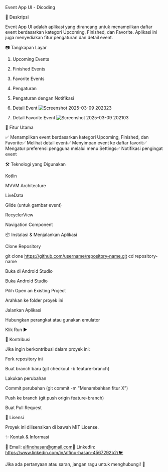 Event App UI - Dicoding



📌 Deskripsi

Event App UI adalah aplikasi yang dirancang untuk menampilkan daftar event berdasarkan kategori Upcoming, Finished, dan Favorite. Aplikasi ini juga menyediakan fitur pengaturan dan detail event.

📷 Tangkapan Layar

1. Upcoming Events
  


2. Finished Events



3. Favorite Events



4. Pengaturan



5. Pengaturan dengan Notifikasi



6. Detail Event
![Screenshot 2025-03-09 202323](https://github.com/user-attachments/assets/79cbd546-f59a-4eeb-84a1-d6572bb573f0)





7. Detail Favorite Event
![Screenshot 2025-03-09 202103](https://github.com/user-attachments/assets/90901aad-44a3-4219-85fd-181534e2ea89)



🚀 Fitur Utama

✅ Menampilkan event berdasarkan kategori Upcoming, Finished, dan Favorite✅ Melihat detail event✅ Menyimpan event ke daftar favorit✅ Mengatur preferensi pengguna melalui menu Settings✅ Notifikasi pengingat event

🛠 Teknologi yang Digunakan

Kotlin

MVVM Architecture

LiveData

Glide (untuk gambar event)

RecyclerView

Navigation Component

📦 Instalasi & Menjalankan Aplikasi

Clone Repository

git clone https://github.com/username/repository-name.git
cd repository-name

Buka di Android Studio

Buka Android Studio

Pilih Open an Existing Project

Arahkan ke folder proyek ini

Jalankan Aplikasi

Hubungkan perangkat atau gunakan emulator

Klik Run ▶️

🤝 Kontribusi

Jika ingin berkontribusi dalam proyek ini:

Fork repository ini

Buat branch baru (git checkout -b feature-branch)

Lakukan perubahan

Commit perubahan (git commit -m "Menambahkan fitur X")

Push ke branch (git push origin feature-branch)

Buat Pull Request

📜 Lisensi

Proyek ini dilisensikan di bawah MIT License.

✨ Kontak & Informasi

📧 Email: alfinohasan@gmail.com🔗 LinkedIn: https://www.linkedin.com/in/alfino-hasan-4567292b2/🐦

Jika ada pertanyaan atau saran, jangan ragu untuk menghubungi! 🚀

